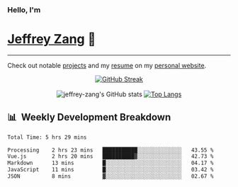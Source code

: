 
### Hello, I'm 
# [Jeffrey Zang](https://www.linkedin.com/in/jeffreyzang/) 🦀

---

Check out notable [projects](https://jeffz.dev/projects) and my [resume](https://jeffz.dev/resume) on my [personal website](https://jeffz.dev/).

<div align = 'center'>

[![GitHub Streak](https://github-readme-streak-stats.herokuapp.com/?user=jeffrey-zang&theme=tokyonight)](https://git.io/streak-stats)
<br></br>
![jeffrey-zang's GitHub stats](https://github-readme-stats.vercel.app/api?username=jeffrey-zang&show_icons=true&theme=tokyonight&hide_rank=true&hide=stars) 
[![Top Langs](https://github-readme-stats.vercel.app/api/top-langs/?username=jeffrey-zang&hide=ShaderLab,HLSL&layout=compact&theme=tokyonight)](https://github.com/anuraghazra/github-readme-stats)

</div>

## 📊 &nbsp;Weekly Development Breakdown
<!--START_SECTION:waka-->

```txt
Total Time: 5 hrs 29 mins

Processing    2 hrs 23 mins   ███████████░░░░░░░░░░░░░░   43.55 %
Vue.js        2 hrs 20 mins   ██████████▓░░░░░░░░░░░░░░   42.73 %
Markdown      13 mins         █░░░░░░░░░░░░░░░░░░░░░░░░   04.17 %
JavaScript    11 mins         █░░░░░░░░░░░░░░░░░░░░░░░░   03.42 %
JSON          8 mins          ▓░░░░░░░░░░░░░░░░░░░░░░░░   02.67 %
```

<!--END_SECTION:waka-->

